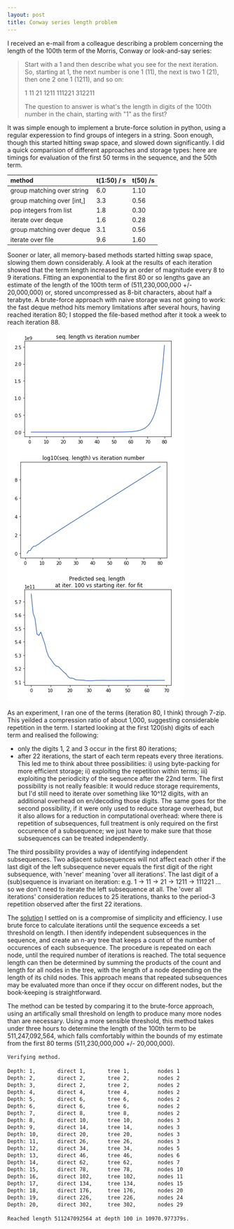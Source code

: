 ```yaml
---
layout: post
title: Conway series length problem
---
```


I received an e-mail from a colleague describing a problem concerning the length of the 100th term of the Morris, Conway or look-and-say series:

> Start with a 1 and then describe what you see for the next iteration. So, starting at 1, the next number is one 1 (11), the next is two 1 (21), then one 2 one 1 (1211), and so on:
>
> 1
> 11
> 21
> 1211
> 111221
> 312211
>
> The question to answer is what's the length in digits of the 100th
> number in the chain, starting with "1" as the first?

It was simple enough to implement a brute-force solution in python, using a regular experession to find groups of integers in a string. Soon enough, though this started hitting swap space, and slowed down significantly. I did a quick comparision of different approaches and storage types: here are timings for evaluation of the first 50 terms in the sequence, and the 50th term.

|  method                      | t(1:50) / s |  t(50) /s  |
| :---                         | :------ | :------ |
|  group matching over string  |   6.0   |  1.10   |
|  group matching over [int,]  |   3.3   |  0.56   |
|  pop integers from list      |   1.8   |  0.30   |
|  iterate over deque          |   1.6   |  0.28   |
|  group matching over deque   |   3.1   |  0.56   |
|  iterate over file           |   9.6   |  1.60   |

Sooner or later, all memory-based methods started hitting swap space, slowing them down considerably. A look at the results of each iteration showed that the term length increased by an order of magnitude every 8 to 9 iterations. Fitting an exponential to the first 80 or so lengths gave an estimate of the length of the 100th term of (511,230,000,000 +/- 20,000,000) or, stored uncompressed as 8-bit characters, about half a terabyte. A brute-force approach with naive storage was not going to work: the fast deque method hits memory limitations after several hours, having reached iteration 80; I stopped the file-based method after it took a week to reach iteration 88.

![term length vs iteration](/assets/2017-12-28/Fig1-TermLength.png)

As an experiment, I ran one of the terms (iteration 80, I think) through 7-zip. This yeilded a compression ratio of 
about 1,000, suggesting considerable repetition in the term. I started looking at the first 120(ish) digits of each term and realised the following:
* only the digits 1, 2 and 3 occur in the first 80 iterations;
* after 22 iterations, the start of each term repeats every three iterations.
This led me to think about three possibilities:
i) using byte-packing for more efficient storage;
ii) exploiting the repetition within terms;
iii) exploiting the periodicity of the sequence after the 22nd term.
The first possibility is not really feasible: it would reduce storage requirements, but I'd still need to iterate over something like 10^12 digits, with an additional overhead on en/decoding those digits. The same goes for the second possibility, if it were only used to reduce storage overhead, but it also allows for a reduction in computational overhead: where there is repetition of subsequences, full treatment is only required on the first occurence of a subsequence; we just have to make sure that those subsequences can be treated independently.

The third possibility provides a way of identifying independent subsequences. Two adjacent subsequences will not affect each other if the last digit of the left subsequence never equals the first digit of the right subsequence, with 'never' meaning 'over all iterations'. The last digit of a (sub)sequence is invariant on iteration: 
  e.g. 1 -> 11 -> 21 -> 1211 -> 111221 ...
so we don't need to iterate the left subsequence at all. The 'over all iterations' consideration reduces to 25 iterations, thanks to the period-3 repetition observed after the first 22 iterations.

The [solution](https://github.com/mickp/mickp.github.io/tree/master/assets/2017-12-28) I settled on is a compromise of simplicity and efficiency. I use brute force to calculate iterations until the sequence exceeds a set threshold on length. I then identify independent subsequences in the sequence, and create an n-ary tree that keeps a count of the number of occurences of each subsequence. The procedure is repeated on each node, until the required number of iterations is reached. The total sequence length can then be determined by summing the products of the count and length for all nodes in the tree, with the length of a node depending on the length of its child nodes. This approach means that repeated subsequences may be evaluated more than once if they occur on different nodes, but the book-keeping is straightforward.

The method can be tested by comparing it to the brute-force approach, using an artifically small threshold on length to produce many more nodes than are necessary. Using a more sensible threshold, this method takes under three hours to determine the length of the 100th term to be 511,247,092,564, which falls comfortably within the bounds of my estimate from the first 80 terms (511,230,000,000 +/- 20,000,000).

```
Verifying method.

Depth: 1,       direct 1,       tree 1,         nodes 1
Depth: 2,       direct 2,       tree 2,         nodes 2
Depth: 3,       direct 2,       tree 2,         nodes 2
Depth: 4,       direct 4,       tree 4,         nodes 2
Depth: 5,       direct 6,       tree 6,         nodes 2
Depth: 6,       direct 6,       tree 6,         nodes 2
Depth: 7,       direct 8,       tree 8,         nodes 2
Depth: 8,       direct 10,      tree 10,        nodes 3
Depth: 9,       direct 14,      tree 14,        nodes 3
Depth: 10,      direct 20,      tree 20,        nodes 3
Depth: 11,      direct 26,      tree 26,        nodes 3
Depth: 12,      direct 34,      tree 34,        nodes 5
Depth: 13,      direct 46,      tree 46,        nodes 6
Depth: 14,      direct 62,      tree 62,        nodes 7
Depth: 15,      direct 78,      tree 78,        nodes 10
Depth: 16,      direct 102,     tree 102,       nodes 11
Depth: 17,      direct 134,     tree 134,       nodes 15
Depth: 18,      direct 176,     tree 176,       nodes 20
Depth: 19,      direct 226,     tree 226,       nodes 24
Depth: 20,      direct 302,     tree 302,       nodes 29

Reached length 511247092564 at depth 100 in 10970.977379s.
```
